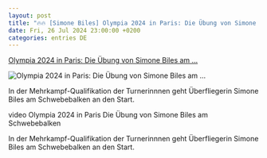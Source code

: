```yaml
---
layout: post
title: "🔥🔥 [Simone Biles] Olympia 2024 in Paris: Die Übung von Simone Biles am ..."
date: Fri, 26 Jul 2024 23:00:00 +0200
categories: entries DE
---
```

[Olympia 2024 in Paris: Die Übung von Simone Biles am ...](https://www.sportschau.de/olympia/die-uebung-von-simone-biles-am-schwebebalken,video-olympia-paris-simone-biles-schwebebalken-100.html)

![Olympia 2024 in Paris: Die Übung von Simone Biles am ...](https://images.sportschau.de/image/99d1b09e-abd7-4a59-827d-a0acdcafec2f/AAABkPjL7MU/AAABjwnlFvA/16x9-1280/simone-biles-134.jpg)

In der Mehrkampf-Qualifikation der Turnerinnnen geht Überfliegerin Simone Biles am Schwebebalken an den Start.

video Olympia 2024 in Paris Die Übung von Simone Biles am Schwebebalken

In der Mehrkampf-Qualifikation der Turnerinnnen geht Überfliegerin Simone Biles am Schwebebalken an den Start.

